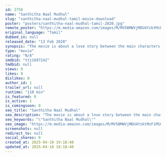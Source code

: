 ```yaml
---
id: 2750
name: "Santhitha Naal Mudhal"
slug: "santhitha-naal-mudhal-tamil-movie-download"
poster: "posters/santhitha-naal-mudhal-tamil-2020.jpg"
remote_poster: "https://m.media-amazon.com/images/M/MV5BMWVjMDU4YzktMzFiMS00ZDQ1LTk3OGYtNWUwOGY1MjM2MWZiXkEyXkFqcGdeQXVyMTM0MTg3NDc5._V1_SX300.jpg"
original_language: "Tamil"
dubbed_in: null
released_date: "13 Feb 2020"
synopsis: "The movie is about a love story between the main characters, Tamil and Mozhi. This story begins from their first encounter in their high school years till their adulthood. The movie illustrates how their relationships are coping w..."
type: "movie"
rating: "N/A"
imdbid: "tt11697242"
tmdbid: null
views: 0
likes: 0
dislikes: 0
author_id: 1
trailer_url: null
runtime: "110 min"
is_featured: 0
is_active: 1
is_comingsoon: 0
seo_title: "Santhitha Naal Mudhal"
seo_description: "The movie is about a love story between the main characters, Tamil and Mozhi. This story begins from their first encounter in their high school years till their adulthood. The movie illustrates how their relationships are coping w..."
seo_keywords: "\"Santhitha Naal Mudhal\""
seo_image: "https://m.media-amazon.com/images/M/MV5BMWVjMDU4YzktMzFiMS00ZDQ1LTk3OGYtNWUwOGY1MjM2MWZiXkEyXkFqcGdeQXVyMTM0MTg3NDc5._V1_SX300.jpg"
screenshots: null
redirect_to: null
social_shares: 0
created_at: 2025-04-10 19:18:48
updated_at: 2025-04-10 19:18:48
---
```


